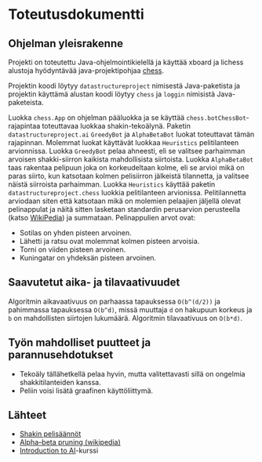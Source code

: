 # Toteutusdokumentti

## Ohjelman yleisrakenne

Projekti on toteutettu Java-ohjelmointikielellä ja käyttää xboard ja
lichess alustoja hyödyntävää java-projektipohjaa [chess](https://github.com/TiraLabra/chess).

Projektin koodi löytyy ```datastructureproject``` nimisestä Java-paketista
ja projektin käyttämä alustan koodi löytyy ```chess``` ja ```loggin``` nimisistä Java-paketeista.

Luokka ```chess.App``` on ohjelman pääluokka ja se käyttää ```chess.botChessBot```-rajapintaa toteuttavaa
luokkaa shakin-tekoälynä. Paketin ```datastructureproject.ai``` ```GreedyBot``` ja ```AlphaBetaBot``` luokat
toteuttavat tämän rajapinnan. Molemmat luokat käyttävät luokkaa ```Heuristics``` pelitilanteen arvionnissa.
Luokka ```GreedyBot``` pelaa ahneesti, eli se valitsee parhaimman arvoisen shakki-siirron kaikista
mahdollisista siirtoista. Luokka ```AlphaBetaBot``` taas rakentaa pelipuun joka on korkeudeltaan kolme,
eli se arvioi mikä on paras siirto, kun katsotaan kolmen pelisiirron jälkeistä tilannetta, ja valitsee
näistä siirroista parhaimman. Luokka ```Heuristics``` käyttää paketin ```datastructureproject.chess```
luokkia pelitilanteen arvionissa. Pelitilannetta arviodaan siten että katsotaan mikä on molemien pelaajien
jäljellä olevat pelinappulat ja näitä sitten lasketaan standardin perusarvion perusteella (katso [WikiPedia](https://en.wikipedia.org/wiki/Chess_piece_relative_value#Standard_valuations)) ja summataan.
Pelinappulien arvot ovat:
 * Sotilas on yhden pisteen arvoinen.
 * Lähetti ja ratsu ovat molemmat kolmen pisteen arvoisia.
 * Torni on viiden pisteen arvoinen.
 * Kuningatar on yhdeksän pisteen arvoinen.


## Saavutetut aika- ja tilavaativuudet
Algoritmin aikavaativuus on parhaassa tapauksessa ```O(b^(d/2))``` ja pahimmassa tapauksessa ```O(b^d)```,
missä muuttaja ```d``` on hakupuun korkeus ja ```b``` on mahdollisten siirtojen lukumäärä.
Algoritmin tilavaativuus on  ```O(b*d)```.

## Työn mahdolliset puutteet ja parannusehdotukset
* Tekoäly tällähetkellä pelaa hyvin, mutta valitettavasti sillä on ongelmia shakkitilanteiden kanssa.
* Peliin voisi lisätä graafinen käyttöliittymä.

## Lähteet
* [Shakin pelisäännöt](https://en.wikipedia.org/wiki/Rules_of_chess)
* [Alpha–beta pruning (wikipedia)](https://en.wikipedia.org/wiki/Alpha–beta_pruning)
* [Introduction to AI](https://materiaalit.github.io/intro-to-ai/)-kurssi

